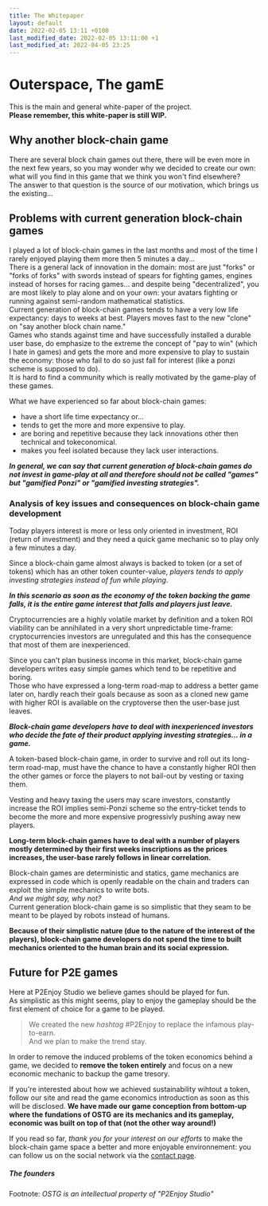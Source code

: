 ```yaml
---
title: The Whitepaper
layout: default
date: 2022-02-05 13:11 +0100
last_modified_date: 2022-02-05 13:11:00 +1
last_modified_at: 2022-04-05 23:25
---
```

    
# Outerspace, The gamE

This is the main and general white-paper of the project.   
**Please remember, this white-paper is still WIP.**

## Why another block-chain game
There are several block chain games out there, there will be even more in the next few years, so you may wonder why we decided to create our own: what will you find in this game that we think you won't find elsewhere?   
The answer to that question is the source of our motivation, which brings us the existing...   

## Problems with current generation block-chain games
I played a lot of block-chain games in the last months and most of the time I rarely enjoyed playing them more then 5 minutes a day...   
There is a general lack of innovation in the domain: most are just "forks" or "forks of forks" with swords instead of spears for fighting games, engines instead of horses for racing games... and despite being "decentralized", you are most likely to play alone and on your own: your avatars fighting or running against semi-random mathematical statistics.   
Current generation of block-chain games tends to have a very low life expectancy: days to weeks at best. Players moves fast to the new "clone" on "say another block chain name."   
Games who stands against time and have successfully installed a durable user base, do emphasize to the extreme the concept of "pay to win" (which I hate in games) and gets the more and more expensive to play to sustain the economy: those who fail to do so just fall for interest (like a ponzi scheme is supposed to do).   
It is hard to find a community which is really motivated by the game-play of these games.   
  
  
What we have experienced so far about block-chain games: 
 - have a short life time expectancy or... 
 - tends to get the more and more expensive to play.
 - are boring and repetitive because they lack innovations other then technical and tokeconomical.
 - makes you feel isolated because they lack user interactions.
  
***In general, we can say that current generation of block-chain games do not invest in game-play at all and therefore should not be called "games" but "gamified Ponzi" or "gamified investing strategies".***   
  
### Analysis of key issues and consequences on block-chain game development

Today players interest is more or less only oriented in investment, ROI (return of investment) and they need a quick game mechanic so to play only a few minutes a day.   
  
Since a block-chain game almost always is backed to token (or a set of tokens) which has an other token counter-value, *players tends to apply investing strategies instead of fun while playing*. 
  
***In this scenario as soon as the economy of the token backing the game falls, it is the entire game interest that falls and players just leave.***   
  
  
Cryptocurrencies are a highly volatile market by definition and a token ROI viability can be annihilated in a very short unpredictable time-frame: cryptocurrencies investors are unregulated and this has the consequence that most of them are inexperienced.   
  
Since you can't plan business income in this market, block-chain game developers writes easy simple games which tend to be repetitive and boring.   
Those who have expressed a long-term road-map to address a better game later on, hardly reach their goals because as soon as a cloned new game with higher ROI is available on the cryptoverse then the user-base just leaves.   
  
***Block-chain game developers have to deal with inexperienced investors who decide the fate of their product applying investing strategies... in a game.*** 
  
  
A token-based block-chain game, in order to survive and roll out its long-term road-map, must have the chance to have a constantly higher ROI then the other games or force the players to not bail-out by vesting or taxing them.   
  
Vesting and heavy taxing the users may scare investors, constantly increase the ROI implies semi-Ponzi scheme so the entry-ticket tends to become the more and more expensive progressivly pushing away new players.   
  
**Long-term block-chain games have to deal with a number of players mostly determined by their first weeks inscriptions as the prices increases, the user-base rarely follows in linear correlation.**   
  
  
Block-chain games are deterministic and statics, game mechanics are expressed in code which is openly readable on the chain and traders can exploit the simple mechanics to write bots.   
*And we might say, why not?*   
Current generation block-chain game is so simplistic that they seam to be meant to be played by robots instead of humans.   
  
**Because of their simplistic nature (due to the nature of the interest of the players), block-chain game developers do not spend the time to built mechanics oriented to the human brain and its social expression.** 
  
  

## Future for P2E games

Here at P2Enjoy Studio we believe games should be played for fun.  
As simplistic as this might seems, play to enjoy the gameplay should be the first element of choice for a game to be played.  

> We created the new _hashtag_ #P2Enjoy to replace the infamous play-to-earn.  
> And we plan to make the trend stay.
  
In order to remove the induced problems of the token economics behind a game, we decided to **remove the token entirely** and focus on a new economic mechanic to backup the game tresory.  
  

If you're interested about how we achieved sustainability wihtout a token, follow our site and read the game economics introduction as soon as this will be disclosed.
**We have made our game conception from bottom-up where the fundations of OSTG are its mechanics and its gameplay, economic was built on top of that (not the other way around!)**  

If you read so far, *thank you for your interest on our efforts* to make the block-chain game space a better and more enjoyable environnement: you can follow us on the social network via the [contact page](/contact).  

##### The founders

Footnote: _OSTG is an intellectual property of "P2Enjoy Studio"_
